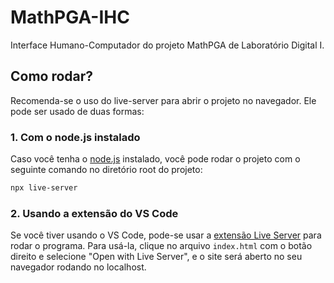 # MathPGA-IHC
Interface Humano-Computador do projeto MathPGA de Laboratório Digital I.

## Como rodar?
Recomenda-se o uso do live-server para abrir o projeto no navegador. Ele pode ser usado de duas formas:
### 1. Com o node.js instalado
  Caso você tenha o [node.js](https://nodejs.org) instalado, você pode rodar o projeto com o seguinte
  comando no diretório root do projeto:

```bash
npx live-server
```

### 2. Usando a extensão do VS Code

  Se você tiver usando o VS Code, pode-se usar a [extensão Live Server](https://marketplace.visualstudio.com/items?itemName=ritwickdey.LiveServer) para rodar o programa. Para usá-la,
  clique no arquivo `index.html` com o botão direito e selecione "Open with Live Server", e
  o site será aberto no seu navegador rodando no localhost.
